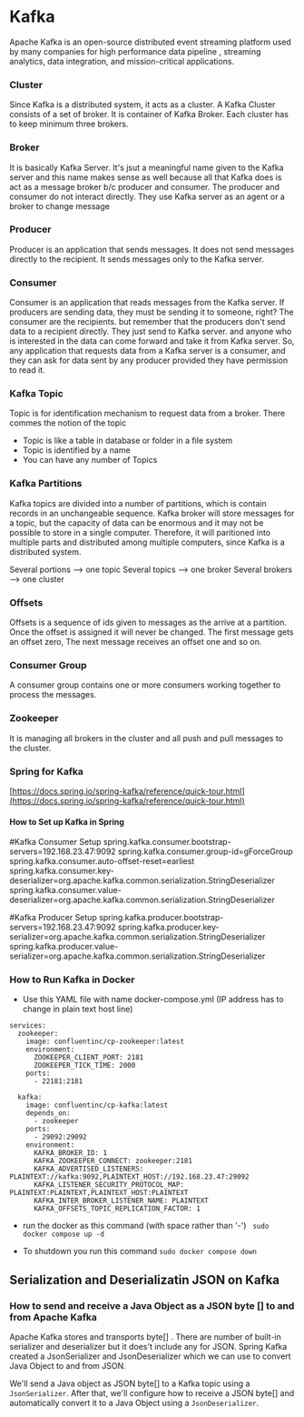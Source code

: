# Kafka
Apache Kafka is an open-source distributed event streaming platform used by many companies for high performance data pipeline
, streaming analytics, data integration, and mission-critical applications.

### Cluster
Since Kafka is a distributed system, it acts as a cluster. A Kafka Cluster consists of a set of broker.
It is container of Kafka Broker. Each cluster has to keep minimum three brokers.

### Broker
It is basically Kafka Server. It's jsut a meaningful name given to the Kafka server and this name makes sense as well
because all that Kafka does is act as a message broker b/c producer and consumer. The producer and consumer do not interact directly. They use Kafka server as an agent or
a broker to change message

### Producer
Producer is an application that sends messages. It does not send messages directly to the recipient. It sends messages only to the Kafka server.

### Consumer
Consumer is an application that reads messages from the Kafka server. If producers are sending data, they must be sending it to someone, right? The consumer are the
recipients. but remember that the producers don't send data to a recipient directly. They just send to Kafka server. and anyone who is interested in the data can come forward and take it from
Kafka server. So, any application that requests data from a Kafka server is a consumer, and they can ask for data sent by any producer provided they have permission to read it.

### Kafka Topic
Topic is for identification mechanism to request data from a broker. There commes the notion of the topic
* Topic is like a table in database or folder in a file system
* Topic is identified by a name
* You can have any number of Topics


### Kafka Partitions
Kafka topics are divided into a number of partitions, which is contain records in an unchangeable sequence.
Kafka broker will store messages for a topic, but the capacity of data can be enormous and it may not be possible to store
in a single computer. Therefore, it will paritioned into multiple parts and distributed among multiple computers, since
Kafka is a distributed system.


Several portions --> one topic
Several topics --> one broker
Several brokers --> one cluster

### Offsets
Offsets is a sequence of ids given to messages as the arrive at a partition. Once the offset is assigned
it will never be changed. The first message gets an offset zero, The next message receives an offset
one and so on.

### Consumer Group
A consumer group contains one or more consumers working together to process the messages.

### Zookeeper
It is managing all brokers in the cluster and all push and pull messages to the cluster.


### Spring for Kafka
[https://docs.spring.io/spring-kafka/reference/quick-tour.html](https://docs.spring.io/spring-kafka/reference/quick-tour.html)


#### How to Set up Kafka in Spring

#Kafka Consumer Setup
spring.kafka.consumer.bootstrap-servers=192.168.23.47:9092
spring.kafka.consumer.group-id=gForceGroup
spring.kafka.consumer.auto-offset-reset=earliest
spring.kafka.consumer.key-deserializer=org.apache.kafka.common.serialization.StringDeserializer
spring.kafka.consumer.value-deserializer=org.apache.kafka.common.serialization.StringDeserializer

#Kafka Producer Setup
spring.kafka.producer.bootstrap-servers=192.168.23.47:9092
spring.kafka.producer.key-serializer=org.apache.kafka.common.serialization.StringDeserializer
spring.kafka.producer.value-serializer=org.apache.kafka.common.serialization.StringDeserializer

### How to Run Kafka in Docker
* Use this YAML file with name docker-compose.yml (IP address has to change in plain text host line)
```
services:
  zookeeper:
    image: confluentinc/cp-zookeeper:latest
    environment:
      ZOOKEEPER_CLIENT_PORT: 2181
      ZOOKEEPER_TICK_TIME: 2000
    ports:
      - 22181:2181
  
  kafka:
    image: confluentinc/cp-kafka:latest
    depends_on:
      - zookeeper
    ports:
      - 29092:29092
    environment:
      KAFKA_BROKER_ID: 1
      KAFKA_ZOOKEEPER_CONNECT: zookeeper:2181
      KAFKA_ADVERTISED_LISTENERS: PLAINTEXT://kafka:9092,PLAINTEXT_HOST://192.168.23.47:29092
      KAFKA_LISTENER_SECURITY_PROTOCOL_MAP: PLAINTEXT:PLAINTEXT,PLAINTEXT_HOST:PLAINTEXT
      KAFKA_INTER_BROKER_LISTENER_NAME: PLAINTEXT
      KAFKA_OFFSETS_TOPIC_REPLICATION_FACTOR: 1

```

* run the docker as this command (with space rather than '-')
  ``` sudo docker compose up -d```

* To shutdown you run this command ```sudo docker compose down```

## Serialization and Deserializatin JSON on Kafka
### How to send and receive a Java Object as a JSON byte [] to and from Apache Kafka
Apache Kafka stores and transports byte[] . There are number of built-in serializer and deserializer but
it does't include any for JSON. Spring Kafka created a JsonSerializer and JsonDeserializer which we can use to
convert Java Object to and from JSON.

We'll send a Java object as JSON byte[] to a Kafka topic using a `JsonSerializer`. After that, we'll configure how to
receive a JSON byte[] and automatically convert it to a Java Object using a `JsonDeserializer`.
